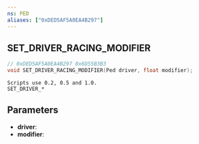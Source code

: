 ```yaml
---
ns: PED
aliases: ["0xDED5AF5A0EA4B297"]
---
```

## SET_DRIVER_RACING_MODIFIER

```c
// 0xDED5AF5A0EA4B297 0x6D55B3B3
void SET_DRIVER_RACING_MODIFIER(Ped driver, float modifier);
```

```
Scripts use 0.2, 0.5 and 1.0.  
SET_DRIVER_*  
```

## Parameters
* **driver**:
* **modifier**:


